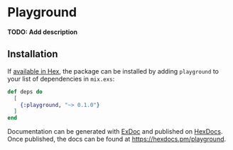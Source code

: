 # Playground

**TODO: Add description**

## Installation

If [available in Hex](https://hex.pm/docs/publish), the package can be installed
by adding `playground` to your list of dependencies in `mix.exs`:

```elixir
def deps do
  [
    {:playground, "~> 0.1.0"}
  ]
end
```

Documentation can be generated with [ExDoc](https://github.com/elixir-lang/ex_doc)
and published on [HexDocs](https://hexdocs.pm). Once published, the docs can
be found at <https://hexdocs.pm/playground>.

